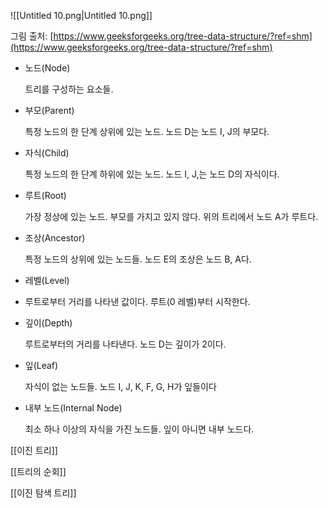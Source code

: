 ![[Untitled 10.png|Untitled 10.png]]

그림 출처: [https://www.geeksforgeeks.org/tree-data-structure/?ref=shm](https://www.geeksforgeeks.org/tree-data-structure/?ref=shm)

  

- 노드(Node)
    
    트리를 구성하는 요소들.
    
- 부모(Parent)
    
    특정 노드의 한 단계 상위에 있는 노드. 노드 D는 노드 I, J의 부모다.
    
- 자식(Child)
    
    특정 노드의 한 단계 하위에 있는 노드. 노드 I, J,는 노드 D의 자식이다.
    
- 루트(Root)
    
    가장 정상에 있는 노드. 부모를 가지고 있지 않다. 위의 트리에서 노드 A가 루트다.
    
- 조상(Ancestor)
    
    특정 노드의 상위에 있는 노드들. 노드 E의 조상은 노드 B, A다.
    
- 레벨(Level)
- 루트로부터 거리를 나타낸 값이다. 루트(0 레벨)부터 시작한다.
- 깊이(Depth)
    
    루트로부터의 거리를 나타낸다. 노드 D는 깊이가 2이다.
    
- 잎(Leaf)
    
    자식이 없는 노드들. 노드 I, J, K, F, G, H가 잎들이다
    
- 내부 노드(Internal Node)
    
    최소 하나 이상의 자식을 가진 노드들. 잎이 아니면 내부 노드다.
    

  

[[이진 트리]]

[[트리의 순회]]

[[이진 탐색 트리]]